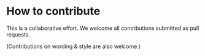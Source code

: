 How to contribute
=================

This is a collaborative effort. We welcome all contributions submitted as pull requests.

(Contributions on wording & style are also welcome.)
